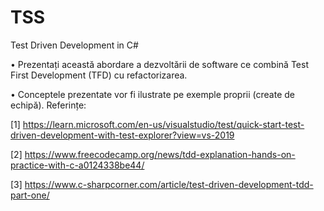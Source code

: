 # TSS

Test Driven Development in C#

• Prezentați această abordare a dezvoltării de software ce combină Test First Development
(TFD) cu refactorizarea.

• Conceptele prezentate vor fi ilustrate pe exemple proprii (create de echipă).
Referințe:

[1] https://learn.microsoft.com/en-us/visualstudio/test/quick-start-test-driven-development-with-test-explorer?view=vs-2019

[2] https://www.freecodecamp.org/news/tdd-explanation-hands-on-practice-with-c-a0124338be44/

[3] https://www.c-sharpcorner.com/article/test-driven-development-tdd-part-one/
